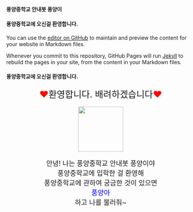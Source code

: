 #### 풍양중학교 안내봇 풍양이
#### 풍양중학교에 오신걸 환영합니다. 

You can use the [editor on GitHub](https://github.com/choims8987/pyhelper/edit/gh-pages/index.md) to maintain and preview the content for your website in Markdown files.

Whenever you commit to this repository, GitHub Pages will run [Jekyll](https://jekyllrb.com/) to rebuild the pages in your site, from the content in your Markdown files.
#### 풍양중학교에 오신걸 환영합니다. 


<center><font size=5><font color="red">♥</font>환영합니다. 배려하겠습니다<font color="red">♥</font></font></center>
<br>
<center><img src="https://user-images.githubusercontent.com/80456991/118447827-3163cc00-b72c-11eb-81dc-14e0351dd393.png" width=120></center>
<br>
<center><font size=4>안녕! 나는 풍양중학교 안내봇 풍양이야 </font></center>
<center><font size=4> 풍양중학교에 입학한 걸 환영해</font></center>
<center><font size=4> 풍양중학교에 관하여 궁금한 것이 있으면 </font></center>
<center><font color=blue size=4> <bold>풍양아</bold></font></center>
<center><font size=4>하고 나를 불러줘~</font></center><br>



